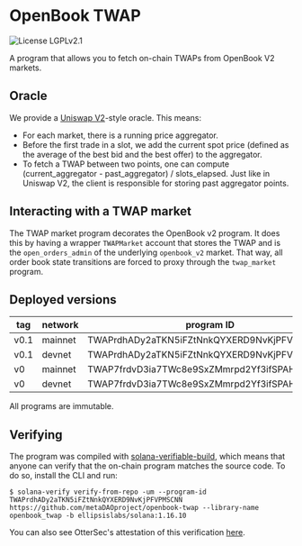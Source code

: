 # OpenBook TWAP

![License LGPLv2.1](https://img.shields.io/badge/License-LGPLv2.1-violet.svg)

A program that allows you to fetch on-chain TWAPs from OpenBook V2 markets.

## Oracle

We provide a [Uniswap V2](https://uniswap.org/whitepaper.pdf)-style oracle.
This means:
- For each market, there is a running price aggregator.
- Before the first trade in a slot, we add the current spot price (defined as the
average of the best bid and the best offer) to the aggregator.
- To fetch a TWAP between two points, one can compute (current_aggregator - past_aggregator) / slots_elapsed.
Just like in Uniswap V2, the client is responsible for storing past aggregator points.

## Interacting with a TWAP market

The TWAP market program decorates the OpenBook v2 program. It does this by having
a wrapper `TWAPMarket` account that stores the TWAP and is the `open_orders_admin`
of the underlying `openbook_v2` market. That way, all order book state transitions
are forced to proxy through the `twap_market` program.

## Deployed versions

| tag  | network | program ID                                  |
| ---- | ------- | ------------------------------------------- |
| v0.1 | mainnet | TWAPrdhADy2aTKN5iFZtNnkQYXERD9NvKjPFVPMSCNN |
| v0.1 | devnet  | TWAPrdhADy2aTKN5iFZtNnkQYXERD9NvKjPFVPMSCNN |
| v0 | mainnet | TWAP7frdvD3ia7TWc8e9SxZMmrpd2Yf3ifSPAHS8VG3 |
| v0 | devnet  | TWAP7frdvD3ia7TWc8e9SxZMmrpd2Yf3ifSPAHS8VG3 |

All programs are immutable.

## Verifying

The program was compiled with [solana-verifiable-build](https://github.com/Ellipsis-Labs/solana-verifiable-build), which means that anyone can verify that the on-chain program matches the source code. To do so, install the CLI and run:
```
$ solana-verify verify-from-repo -um --program-id TWAPrdhADy2aTKN5iFZtNnkQYXERD9NvKjPFVPMSCNN https://github.com/metaDAOproject/openbook-twap --library-name openbook_twap -b ellipsislabs/solana:1.16.10
```

You can also see OtterSec's attestation of this verification [here](https://verify.osec.io/status/TWAPrdhADy2aTKN5iFZtNnkQYXERD9NvKjPFVPMSCNN).